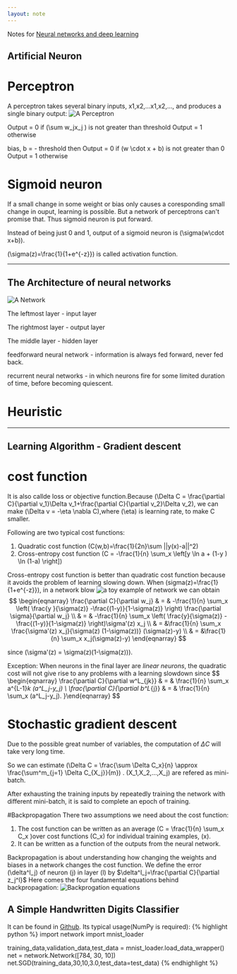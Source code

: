 ```yaml
---
layout: note
---
```

Notes for [Neural networks and deep learning](http://neuralnetworksanddeeplearning.com)

## Artificial Neuron

# Perceptron

A perceptron takes several binary inputs, x1,x2,…x1,x2,…, and produces a single binary output:
![A Perceptron](http://neuralnetworksanddeeplearning.com/images/tikz0.png)

Output = 0 if \(\sum w_jx_j \) is not greater than threshold
Output = 1 otherwise

bias, b = - threshold then
Output = 0 if \(w \cdot x + b\) is not greater than 0
Output = 1 otherwise


# Sigmoid neuron

If a small change in some weight or bias only causes a coresponding small change in ouput, learning is possible.
But a network of perceptrons can't promise that. Thus sigmoid neuron is put forward.

Instead of being just 0 and 1, output of a sigmoid neuron is \(\sigma(w\cdot x+b)\).

\(\sigma(z)=\frac{1}{1+e^{-z}}\) is called activation function.

---------------------

##  The Architecture of neural networks

![A Network](http://neuralnetworksanddeeplearning.com/images/tikz10.png)

The leftmost layer - input layer

The rightmost layer - output layer

The middle layer - hidden layer

feedforward neural network - information is always fed forward, never fed back.

recurrent neural networks - in which neurons fire for some limited duration of time, before becoming quiescent.


# Heuristic

-------------------

## Learning Algorithm - Gradient descent
# cost function
It is also callde loss or objective function.Because \(\Delta C = \frac{\partial C}{\partial v_1}\Delta v_1+\frac{\partial C}{\partial v_2}\Delta v_2\), we can make \(\Delta v = -\eta \nabla C\),where \(\eta\) is learning rate, to make C smaller.

Following are two typical cost functions:
1. Quadratic cost function 
\(C(w,b)=\frac{1}{2n}\sum ||y(x)-a||^2\) 
2. Cross-entropy cost function 
\(C = -\frac{1}{n} \sum_x \left[y \ln a + (1-y ) \ln (1-a) \right]\)

Cross-entropy cost function is better than quadratic cost function because it avoids the problem of learning slowing down.
When \(sigma(z)=\frac{1}{1+e^{-z}}\), in a network blow
![a toy example of network](http://neuralnetworksanddeeplearning.com/images/tikz29.png)
we can obtain
$$
\begin{eqnarray}
  \frac{\partial C}{\partial w_j} & = & -\frac{1}{n} \sum_x \left(
    \frac{y }{\sigma(z)} -\frac{(1-y)}{1-\sigma(z)} \right)
  \frac{\partial \sigma}{\partial w_j} \\
 & = & -\frac{1}{n} \sum_x \left( 
    \frac{y}{\sigma(z)} 
    -\frac{(1-y)}{1-\sigma(z)} \right)\sigma'(z) x_j \\
  & = &\frac{1}{n}
  \sum_x \frac{\sigma'(z) x_j}{\sigma(z) (1-\sigma(z))}
  (\sigma(z)-y) \\
  & = &\frac{1}{n} \sum_x x_j(\sigma(z)-y)
\end{eqnarray}
$$

since \(\sigma'(z) = \sigma(z)(1-\sigma(z))\).

Exception: When neurons in the final layer are *linear neurons*, the quadratic cost will not give rise to any problems with a learning slowdown since
$$
\begin{eqnarray}
      \frac{\partial C}{\partial w^L_{jk}} & = & \frac{1}{n} \sum_x 
      a^{L-1}_k  (a^L_j-y_j) \\
      \frac{\partial C}{\partial b^L_{j}} & = & \frac{1}{n} \sum_x 
      (a^L_j-y_j).
}\end{eqnarray}
$$
# Stochastic gradient descent
Due to the possible great number of variables, the computation of $\Delta C$ will take very long time.

So we can estimate \(\Delta C = \frac{\sum \Delta C_x}{n} \approx  \frac{\sum^m_{j=1} \Delta C_{X_j}}{m}\) .
\(X_1,X_2,...,X_j\) are refered as mini-batch.

After exhausting the training inputs by repeatedly training the network with different mini-batch, it is said to complete an epoch of training.

#Backpropagation
There two assumptions we need about the cost function:
1. The cost function can be written as an average \(C = \frac{1}{n} \sum_x C_x \)over cost functions \(C_x\) for individual training examples, \(x\).
2. It can be written as a function of the outputs from the neural network.

Backpropagation is about understanding how changing the weights and biases in a network changes the cost function.
We define the error \(\delta^l_j\) of neuron \(j\) in layer \(l\) by
$\delta^l_j=\frac{\partial C}{\partial z_j^l}$
Here comes the four fundamental equations behind backpropagation:
![Backprogation equations](http://neuralnetworksanddeeplearning.com/images/tikz21.png)

## A Simple Handwritten Digits Classifier
It can be found in [Github](https://github.com/mnielsen/neural-networks-and-deep-learning).
Its typical usage(NumPy is required):
{% highlight python %}
import network
import mnist_loader

training_data,validation_data,test_data = mnist_loader.load_data_wrapper()
net = network.Network([784, 30, 10])
net.SGD(training_data,30,10,3.0,test_data=test_data)
{% endhighlight %}
